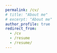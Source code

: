 ```yaml
---
permalink: /cv/
# title: "About me"
# excerpt: "About me"
author_profile: true
redirect_from:
  - /cv
  - /resume
  - /resume/
---
```


<object data="../files/CV_AkshayShetty.pdf" width="1000" height="1000" type='application/pdf'></object>